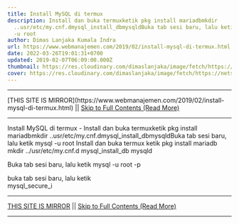 ```yaml
---
title: Install MySQL di termux
description: Install dan buka termuxketik pkg install mariadbmkdir
  ..usr/etc/my.cnf.dmysql_install_dbmysqldBuka tab sesi baru, lalu ketik mysql
  -u root
author: Dimas Lanjaka Kumala Indra
url: https://www.webmanajemen.com/2019/02/install-mysql-di-termux.html
date: 2022-03-26T19:01:31+0700
updated: 2019-02-07T06:09:00.000Z
thumbnail: https://res.cloudinary.com/dimaslanjaka/image/fetch/https://netsolutions.net.au/wp-content/uploads/2015/07/mysql-mariadb-795x480.png
cover: https://res.cloudinary.com/dimaslanjaka/image/fetch/https://netsolutions.net.au/wp-content/uploads/2015/07/mysql-mariadb-795x480.png
---
```


<hr/> [THIS SITE IS MIRROR](https://www.webmanajemen.com/2019/02/install-mysql-di-termux.html) || <a href="https://www.webmanajemen.com/2019/02/install-mysql-di-termux.html" rel="follow" class="button" id="read-more">Skip to Full Contents (Read More)</a> <hr/> Install MySQL di termux - Install dan buka termuxketik pkg install mariadbmkdir ..usr/etc/my.cnf.dmysql_install_dbmysqldBuka tab sesi baru, lalu ketik mysql -u root Install dan buka termux
ketik 
pkg install mariadb
mkdir ../usr/etc/my.cnf.d
mysql_install_db
mysqld

Buka tab sesi baru, lalu ketik 
mysql -u root -p

 buka tab sesi baru, lalu ketik  
mysql_secure_i <hr/> [THIS SITE IS MIRROR](https://www.webmanajemen.com/2019/02/install-mysql-di-termux.html) || <a href="https://www.webmanajemen.com/2019/02/install-mysql-di-termux.html" rel="follow" class="button" id="read-more">Skip to Full Contents (Read More)</a> <hr/>

<script>
    if (location.host.includes('dimaslanjaka12')) {
      location.replace('https://www.webmanajemen.com/2019/02/install-mysql-di-termux.html');
    }
  </script>